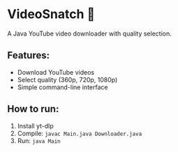 # VideoSnatch 🎥

A Java YouTube video downloader with quality selection.

## Features:
- Download YouTube videos
- Select quality (360p, 720p, 1080p)
- Simple command-line interface

## How to run:
1. Install yt-dlp
2. Compile: `javac Main.java Downloader.java`
3. Run: `java Main`
